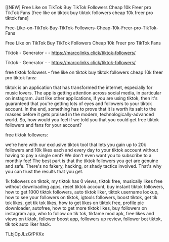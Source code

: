 [[NEW] Free Like on TikTok Buy TikTok Followers Cheap 10k Freer pro TikTok Fans [free like on tiktok buy tiktok followers cheap 10k freer pro tiktok fans]

Free-Like-on-TikTok-Buy-TikTok-Followers-Cheap-10k-Freer-pro-TikTok-Fans

Free Like on TikTok Buy TikTok Followers Cheap 10k Freer pro TikTok Fans

Tiktok - Generator - - https://marcolinks.click/tiktok-followers/

Tiktok - Generator - - https://marcolinks.click/tiktok-followers/

free tiktok followers - free like on tiktok buy tiktok followers cheap 10k freer pro tiktok fans:

tiktok is an application that has transformed the internet, especially for music lovers. The app is getting attention across social media, in particular on instagram. Just like other applications, if you are using tiktok, then it's guaranteed that you're getting lots of eyes and followers to your tiktok account. In the end, something has to prove that it is worth its salt to the masses before it gets praised in the modern, technologically-advanced world. So, how would you feel if we told you that you could get free tiktok followers and fans for your account?

free tiktok followers:

we're here with our exclusive tiktok tool that lets you gain up to 20k followers and 10k likes each and every day to your tiktok account without having to pay a single cent? We don't even want you to subscribe to a monthly fee! The best part is that the tiktok followers you get are genuine and safe. There's no fakery, hacking, or shady tactics involved. That's why you can trust the results that you get.

1k followers on tiktok, my tiktok has 0 views, tiktok free, musically likes free without downloading apps, reset tiktok account, buy instant tiktok followers, how to get 1000 tiktok followers, auto tiktok liker, tiktok username lookup, how to see your followers on tiktok, igtools followers, boost tiktok, get tik tok likes, get tik tok likes, how to get likes on tiktok free, profile pic downloader, autofree, how to get more tiktok likes, buy followers on instagram app, who to follow on tik tok, tikfame mod apk, free likes and views on tiktok, follower boost app, followers up review, follower bot tiktok, tik tok auto liker hack.

TLbjCpJLzGfPKKx

